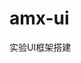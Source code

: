 <!--
 * @Author: PiPi
 * @Email: pisenliang@gmail.com
 * @Github: https://github.com/SenLiangpi
 * @Website: https://senliangpi.github.io/blog/#/
 * @Date: 2020-05-12 10:17:15
 * @LastEditors: PiPi
 * @LastEditTime: 2020-05-14 16:01:47
 -->
# amx-ui

实验UI框架搭建